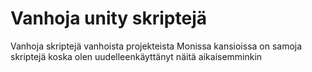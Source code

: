 # Vanhoja unity skriptejä
 Vanhoja skriptejä vanhoista projekteista
 Monissa kansioissa on samoja skriptejä koska olen uudelleenkäyttänyt näitä aikaisemminkin
